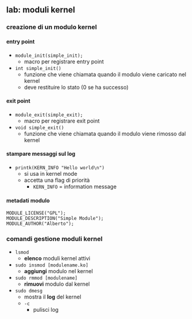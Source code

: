 ## lab: moduli kernel
### creazione di un modulo kernel
#### entry point
- ```module_init(simple_init);```
	- macro per registrare entry point
- ```int simple_init()```
	- funzione che viene chiamata quando il modulo viene caricato nel kernel
	- deve restituire lo stato (0 se ha successo)
#### exit point
- ```module_exit(simple_exit);```
	- macro per registrare exit point
- ```void simple_exit()```
	- funzione che viene chiamata quando il modulo viene rimosso dal kernel
#### stampare messaggi sul log
- ```printk(KERN_INFO "Hello world\n")```
	- si usa in kernel mode
	- accetta una flag di priorità
		- ```KERN_INFO``` = information message
#### metadati modulo
```
MODULE_LICENSE("GPL"); 
MODULE_DESCRIPTION("Simple Module"); 
MODULE_AUTHOR("Alberto");
```

### comandi gestione moduli kernel
- ```lsmod```
	- **elenco** moduli kernel attivi
- ```sudo insmod [modulename.ko]```
	- **aggiungi** modulo nel kernel
- ```sudo rmmod [modulename]```
	- **rimuovi** modulo dal kernel
- ```sudo dmesg```
	- mostra il **log** del kernel
	- ```-c```
		- pulisci log